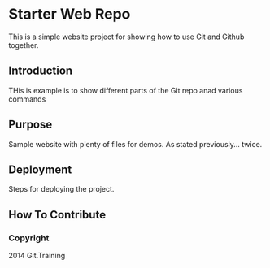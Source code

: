 # Starter Web Repo

This is a simple website project for showing how to use Git and Github together.

## Introduction

THis is example is to show different parts of the Git repo anad various commands

## Purpose

Sample website with plenty of files for demos. As stated previously... twice.

## Deployment

Steps for deploying the project.

## How To Contribute

### Copyright

2014 Git.Training